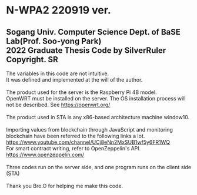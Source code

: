 # N-WPA2 220919 ver.<br/>
Sogang Univ. Computer Science Dept. of BaSE Lab(Prof. Soo-yong Park) <br/>
2022 Graduate Thesis Code by SilverRuler <br/>
Copyright. SR <br/>
-------------------------------------
The variables in this code are not intuitive.<br/>
It was defined and implemented at the will of the author.<br/>
<br/>
The product used for the server is the Raspberry Pi 4B model.<br/>
OpenWRT must be installed on the server. The OS installation process will not be described. See https://openwrt.org/<br/>
<br/>
The product used in STA is any x86-based architecture machine window10.<br/>
<br/>
Importing values from blockchain through JavaScript and monitoring blockchain have been referred to the following links a lot.<br/> https://www.youtube.com/channel/UCj8eNn2MxSUB1wf5y6FR1WQ<br/>
For smart contract writing, refer to OpenZeppelin's API.<br/> https://www.openzeppelin.com/<br/>
<br/>
Three codes run on the server side, and one program runs on the client side (STA)<br/>
<br/>
Thank you Bro.O for helping me make this code.<br/>
